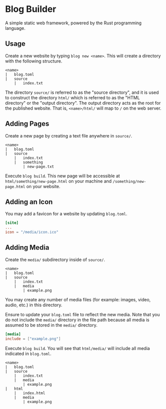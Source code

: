 # Blog Builder

A simple static web framework, powered by the Rust programming language.

## Usage

Create a new website by typing `blog new <name>`.  This will create a directory with the following structure.

```
<name>
|   blog.toml
|   source
    |   index.txt
```

The directory `source/` is referred to as the "source directory", and it is used to construct the directory
`html/` which is referred to as the "HTML directory" or the "output directory".  The output directory acts as
the root for the published website.  That is, `<name>/html/` will map to `/` on the web server.

## Adding Pages

Create a new page by creating a text file anywhere in `source/`.

```
<name>
|   blog.toml
|   source
    |   index.txt
    |   something
        | new-page.txt
```

Execute `blog build`.  This new page will be accessible at `html/something/new-page.html` on your machine and `/something/new-page.html` on your website.

## Adding an Icon

You may add a favicon for a website by updating `blog.toml`.

```toml
[site]
...
icon = "/media/icon.ico"
```

## Adding Media

Create the `media/` subdirectory inside of `source/`.

```
<name>
|   blog.toml
|   source
    |   index.txt
    |   media
        | example.png
```

You may create any number of media files (for example: images, video, audio, etc.) in this directory.

Ensure to update your `blog.toml` file to reflect the new media.  Note that you do not include the `media/`
directory in the file path because all media is assumed to be stored in the `media/` directory.

```toml
[media]
include = ["example.png"]
```

Execute `blog build`.  You will see that `html/media/` will include all media indicated in `blog.toml`.

```
<name>
|   blog.toml
|   source
    |   index.txt
    |   media
        | example.png
|   html
    |   index.html
    |   media
        | example.png
```